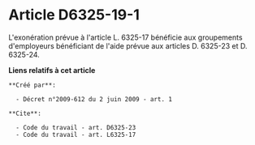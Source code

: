 # Article D6325-19-1

L'exonération prévue à l'article L. 6325-17 bénéficie aux groupements d'employeurs bénéficiant de l'aide prévue aux articles
D. 6325-23 et D. 6325-24.

**Liens relatifs à cet article**

	**Créé par**:

	  - Décret n°2009-612 du 2 juin 2009 - art. 1

	**Cite**:

	  - Code du travail - art. D6325-23
	  - Code du travail - art. L6325-17
